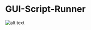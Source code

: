 # GUI-Script-Runner

![alt text](https://github.com/itsderek/GUI-Script_runner/blob/main/first_screen.jpg?raw=true)
